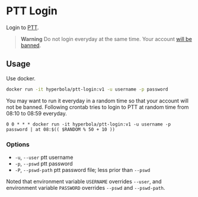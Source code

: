 # PTT Login

Login to [PTT](https://www.ptt.cc/index.html).

> **Warning** Do not login everyday at the same time. Your account [will be banned](https://www.ptt.cc/bbs/ID_Multi/M.1559453943.A.CBF.html).

## Usage

Use docker.

```sh
docker run -it hyperbola/ptt-login:v1 -u username -p password
```

You may want to run it everyday in a random time so that your account will not be banned. Following crontab tries to login to PTT at random time from 08:10 to 08:59 everyday.

```crontab
0 0 * * * docker run -it hyperbola/ptt-login:v1 -u username -p password | at 08:$(( $RANDOM % 50 + 10 ))
```

### Options

- `-u`, `--user` ptt username
- `-p`, `--pswd` ptt password
- `-P`, `--pswd-path` ptt password file; less prior than `--pswd`

Noted that environment variable `USERNAME` overrides `--user`, and environment variable `PASSWORD` overrides `--pswd` and `--pswd-path`.
